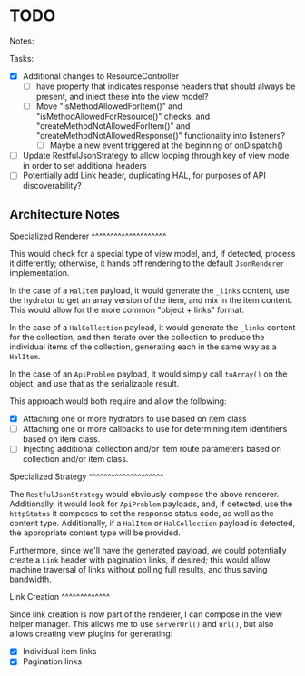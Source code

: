 TODO
====

Notes:

Tasks:

- [X] Additional changes to ResourceController
  - [ ] have property that indicates response headers that should always be present,
    and inject these into the view model?
  - [ ] Move "isMethodAllowedForItem()" and "isMethodAllowedForResource()" checks,
    and "createMethodNotAllowedForItem()" and "createMethodNotAllowedResponse()"
    functionality into listeners?
    - [ ] Maybe a new event triggered at the beginning of onDispatch()
- [ ] Update RestfulJsonStrategy to allow looping through key of view model in order
  to set additional headers
- [ ] Potentially add Link header, duplicating HAL, for purposes of API
  discoverability?

Architecture Notes
------------------

Specialized Renderer
^^^^^^^^^^^^^^^^^^^^

This would check for a special type of view model, and, if detected, process it
differently; otherwise, it hands off rendering to the default `JsonRenderer`
implementation.

In the case of a `HalItem` payload, it would generate the `_links` content, use
the hydrator to get an array version of the item, and mix in the item content.
This would allow for the more common "object + links" format.

In the case of a `HalCollection` payload, it would generate the `_links` content
for the collection, and then iterate over the collection to produce the 
individual items of the collection, generating each in the same way as a `HalItem`.

In the case of an `ApiProblem` payload, it would simply call `toArray()` on the
object, and use that as the serializable result.

This approach would both require and allow the following:

- [X] Attaching one or more hydrators to use based on item class
- [ ] Attaching one or more callbacks to use for determining item identifiers based
  on item class.
- [ ] Injecting additional collection and/or item route parameters based on
  collection and/or item class.

Specialized Strategy
^^^^^^^^^^^^^^^^^^^^

The `RestfulJsonStrategy` would obviously compose the above renderer.
Additionally, it would look for `ApiProblem` payloads, and, if detected, use
the `httpStatus` it composes to set the response status code, as well as the
content type. Additionally, if a `HalItem` or `HalCollection` payload is
detected, the appropriate content type will be provided.

Furthermore, since we'll have the generated payload, we could potentially 
create a `Link` header with pagination links, if desired; this would allow
machine traversal of links without polling full results, and thus saving
bandwidth.

Link Creation
^^^^^^^^^^^^^

Since link creation is now part of the renderer, I can compose in the view
helper manager. This allows me to use `serverUrl()` and `url()`, but also
allows creating view plugins for generating:

- [X] Individual item links
- [X] Pagination links
